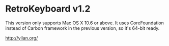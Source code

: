 RetroKeyboard v1.2
======
This version only supports Mac OS X 10.6 or above. It uses CoreFoundation instead of Carbon framework in the previous version, so it's 64-bit ready.


http://yllan.org/